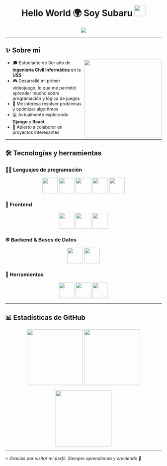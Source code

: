 <h1 align="center">Hello World 🌍 Soy Subaru <img src="https://media.giphy.com/media/hvRJCLFzcasrR4ia7z/giphy.gif" width="35"></h1>

<p align="center">
  <img src="https://readme-typing-svg.herokuapp.com?font=Cascadia+Code+PL&color=%23C8BE25&size=28&center=true&vCenter=true&width=700&height=120&lines=Estudiante+de+Ingeniería+Civil+Informática;+Apasionado+por+la+programación+y+los+videojuegos;Interesado+en+algoritmos+y+optimización;Siempre+aprendiendo+nuevas+tecnologías">
</p>

---

## ✨ Sobre mí  

<picture> <img align="right" src="https://github.com/7oSkaaa/7oSkaaa/blob/main/Images/Right_Side.gif?raw=true" width="250px"></picture>

- 🎓 Estudiante de 3er año de **Ingeniería Civil Informática** en la **USS**  
- 🎮 Desarrollé mi primer videojuego, lo que me permitió aprender mucho sobre programación y lógica de juegos  
- 🧩 Me interesa resolver problemas y optimizar algoritmos  
- 💻 Actualmente explorando **Django** y **React**  
- 🤝 Abierto a colaborar en proyectos interesantes  

---

## 🛠️ Tecnologías y herramientas  

### 👨‍💻 Lenguajes de programación  
<p align="center">
<img src="https://img.shields.io/badge/Python-3776AB?style=for-the-badge&logo=python&logoColor=white" height="50"/>
<img src="https://img.shields.io/badge/C%23-239120?style=for-the-badge&logo=c-sharp&logoColor=white" height="50"/>
<img src="https://img.shields.io/badge/GDScript-478CBF?style=for-the-badge&logo=godot-engine&logoColor=white" height="50"/>
<img src="https://img.shields.io/badge/JavaScript-F7DF1E?style=for-the-badge&logo=javascript&logoColor=black" height="50"/>
<img src="https://img.shields.io/badge/Java-007396?style=for-the-badge&logo=java&logoColor=white" height="50"/>
</p>

### 🎨 Frontend  
<p align="center">
<img src="https://img.shields.io/badge/HTML5-E34F26?style=for-the-badge&logo=html5&logoColor=white" height="50"/>
<img src="https://img.shields.io/badge/CSS3-1572B6?style=for-the-badge&logo=css3&logoColor=white" height="50"/>
<img src="https://img.shields.io/badge/React-61DAFB?style=for-the-badge&logo=react&logoColor=black" height="50"/>
</p>

### ⚙️ Backend & Bases de Datos  
<p align="center">
<img src="https://img.shields.io/badge/Django-092E20?style=for-the-badge&logo=django&logoColor=white" height="50"/>
<img src="https://img.shields.io/badge/MySQL-4479A1?style=for-the-badge&logo=mysql&logoColor=white" height="50"/>
</p>

### 🔧 Herramientas  
<p align="center">
<img src="https://img.shields.io/badge/Git-F05033?style=for-the-badge&logo=git&logoColor=white" height="50"/>
<img src="https://img.shields.io/badge/VSCode-007ACC?style=for-the-badge&logo=visual-studio-code&logoColor=white" height="50"/>
<img src="https://img.shields.io/badge/Linux-FCC624?style=for-the-badge&logo=linux&logoColor=black" height="50"/>
</p>

---

## 📊 Estadísticas de GitHub  

<p align="center">
  <img src="https://github-readme-stats.vercel.app/api?username=SubaruDev0&show_icons=true&theme=tokyonight" height="180px"/>
  <img src="https://github-readme-stats.vercel.app/api/top-langs/?username=SubaruDev0&layout=compact&theme=tokyonight" height="180px"/>
</p>

<p align="center">
  <img src="https://github-readme-streak-stats.herokuapp.com/?user=SubaruDev0&theme=tokyonight_duo" height="180px"/>
</p>

---

⭐ *Gracias por visitar mi perfil. Siempre aprendiendo y creciendo 🚀*
